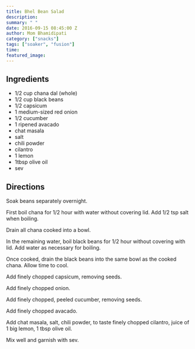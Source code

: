 ```yaml
---
title: Bhel Bean Salad
description: 
summary: " "
date: 2016-09-15 08:45:00 Z
author: Mom Bhamidipati
category: ["snacks"]
tags: ["soaker", "fusion"]
time: 
featured_image: 
---
```


## Ingredients

*   1/2 cup chana dal (whole)
*   1/2 cup black beans
*   1/2 capsicum
*   1 medium-sized red onion
*   1/2 cucumber
*   1 ripened avacado
*   chat masala
*   salt
*   chili powder
*   cilantro
*   1 lemon
*   1tbsp olive oil
*   sev

## Directions

Soak beans separately overnight.

First boil chana for 1/2 hour with water without covering lid. Add 1/2 tsp salt when boiling.

Drain all chana cooked into a bowl.

In the remaining water, boil black beans for 1/2 hour without covering with lid. Add water as necessary for boiling.

Once cooked, drain the black beans into the same bowl as the cooked chana. Allow time to cool.

Add finely chopped capsicum, removing seeds.

Add finely chopped onion.

Add finely chopped, peeled cucumber, removing seeds.

Add finely chopped avacado.

Add chat masala, salt, chili powder, to taste finely chopped cilantro, juice of 1 big lemon, 1 tbsp olive oil.

Mix well and garnish with sev.


